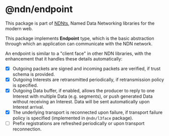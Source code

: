# @ndn/endpoint

This package is part of [NDNts](https://yoursunny.com/p/NDNts/), Named Data Networking libraries for the modern web.

This package implements **Endpoint** type, which is the basic abstraction through which an application can communicate with the NDN network.

An endpoint is similar to a "client face" in other NDN libraries, with the enhancement that it handles these details automatically:

* [X] Outgoing packets are signed and incoming packets are verified, if trust schema is provided.
* [X] Outgoing Interests are retransmitted periodically, if retransmission policy is specified.
* [X] Outgoing Data buffer, if enabled, allows the producer to reply to one Interest with multiple Data (e.g. segments), or push generated Data without receiving an Interest.
      Data will be sent automatically upon Interest arrival.
* [X] The underlying transport is reconnected upon failure, if transport failure policy is specified  (implemented in `@ndn/l3face` package).
* [ ] Prefix registrations are refreshed periodically or upon transport reconnection.
